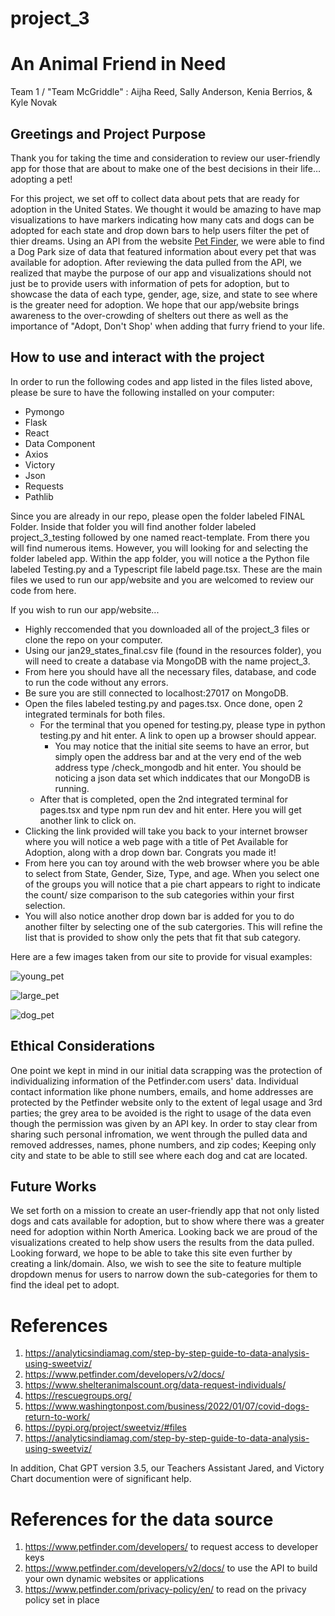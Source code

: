 # project_3


# An Animal Friend in Need
Team 1 / "Team McGriddle" : Aijha Reed, Sally Anderson, Kenia Berrios, & Kyle Novak


##  Greetings and Project Purpose
Thank you for taking the time and consideration to review our user-friendly app for those that are about to make one of the best decisions in their life… adopting a pet!

For this project, we set off to collect data about pets that are ready for adoption in the United States. We thought it would be amazing to have map visualizations to have markers indicating how many cats and dogs can be adopted for each state and drop down bars to help users filter the pet of thier dreams.
Using an API from the website [Pet Finder](https://www.petfinder.com/), we were able to find a Dog Park size of data that featured information about every pet that was available for adoption.
After reviewing the data pulled from the API, we realized that maybe the purpose of our app and visualizations should not just be to provide users with information of pets for adoption, but to showcase the data of each type, gender, age, size, and state to see where is the greater need for adoption.
We hope that our app/website brings awareness to the over-crowding of shelters out there as well as the importance of "Adopt, Don't Shop' when adding that furry friend to your life.


## How to use and interact with the project

In order to run the following codes and app listed in the files listed above, please be sure to have the following installed on your computer:

* Pymongo
* Flask
* React
* Data Component
* Axios
* Victory
* Json
* Requests
* Pathlib
    
Since you are already in our repo, please open the folder labeled FINAL Folder. Inside that folder you will find another folder labeled project_3_testing followed by one named react-template.
From there you will find numerous items. However, you will looking for and selecting the folder labeled app. Within the app folder, you will notice a the Python file labeled Testing.py and a Typescript file labeld page.tsx.
These are the main files we used to run our app/website and you are welcomed to review our code from here.

If you wish to run our app/website...
* Highly reccomended that you downloaded all of the project_3 files or clone the repo on your computer.
* Using our jan29_states_final.csv file (found in the resources folder), you will need to create a database via MongoDB with the name project_3.
* From here you should have all the necessary files, database, and code to run the code without any errors.
* Be sure you are still connected to localhost:27017 on MongoDB.
* Open the files labeled testing.py and pages.tsx. Once done, open 2 integrated terminals for both files.
    * For the terminal that you opened for testing.py, please type in python testing.py and hit enter. A link to open up a browser should appear.
        * You may notice that the initial site seems to have an error, but simply open the address bar and at the very end of the web address type /check_mongodb and hit enter. You should be noticing a json data set which inddicates that our MongoDB is running.
    * After that is completed, open the 2nd integrated terminal for pages.tsx and type npm run dev and hit enter. Here you will get another link to click on.
* Clicking the link provided will take you back to your internet browser where you will notice a web page with a title of Pet Available for Adoption, along with a drop down bar. Congrats you made it!
* From here you can toy around with the web browser where you be able to select from State, Gender, Size, Type, and age. When you select one of the groups you will notice that a pie chart appears to right to indicate the count/ size comparison to the sub categories within your first selection.
* You will also notice another drop down bar is added for you to do another filter by selecting one of the sub catergories. This will refine the list that is provided to show only the pets that fit that sub category.

Here are a few images taken from our site to provide for visual examples:
    
![young_pet](../PetAdopt_age_young.png)

![large_pet](../PetAdopt_size_large.png)

![dog_pet](../PetAdopt_type_dog.png)


## Ethical Considerations
One point we kept in mind in our initial data scrapping was the protection of individualizing information of the Petfinder.com users' data.
Individual contact information like phone numbers, emails, and home addresses are protected by the Petfinder website only to the extent of legal usage and 3rd parties; the grey area to be avoided is the right to usage of the data even though the permission was given by an API key.
In order to stay clear from sharing such personal infromation, we went through the pulled data and removed addresses, names, phone numbers, and zip codes; Keeping only city and state to be able to still see where each dog and cat are located.


## Future Works
We set forth on a mission to create an user-friendly app that not only listed dogs and cats available for adoption, but to show where there was a greater need for adoption within North America.
Looking back we are proud of the visualizations created to help show users the results from the data pulled.
Looking forward, we hope to be able to take this site even further by creating a link/domain. Also, we wish to see the site to feature multiple dropdown menus for users to narrow down the sub-categories for them to find the ideal pet to adopt.


# References
1. https://analyticsindiamag.com/step-by-step-guide-to-data-analysis-using-sweetviz/
2. https://www.petfinder.com/developers/v2/docs/ 
3. https://www.shelteranimalscount.org/data-request-individuals/
4. https://rescuegroups.org/
5. https://www.washingtonpost.com/business/2022/01/07/covid-dogs-return-to-work/
6. https://pypi.org/project/sweetviz/#files
7. https://analyticsindiamag.com/step-by-step-guide-to-data-analysis-using-sweetviz/

In addition, Chat GPT version 3.5, our Teachers Assistant Jared, and Victory Chart documention were of significant help.

# References for the data source
1. https://www.petfinder.com/developers/ to request access to developer keys
2. https://www.petfinder.com/developers/v2/docs/  to use the API to build your own dynamic websites or applications
3. https://www.petfinder.com/privacy-policy/en/ to read on the privacy policy set in place